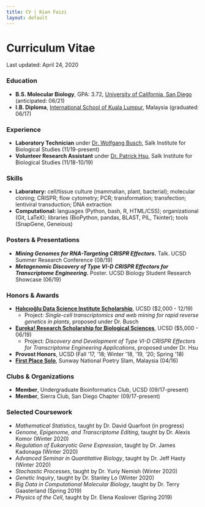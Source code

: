 ```yaml
---
title: CV | Kian Faizi
layout: default
---
```


# Curriculum Vitae
Last updated: April 24, 2020

### Education
- **B.S. Molecular Biology**, GPA: 3.72, [University of California, San Diego] (anticipated: 06/21)
- **I.B. Diploma**, [International School of Kuala Lumpur], Malaysia (graduated: 06/17)

### Experience
- **Laboratory Technician** under [Dr. Wolfgang Busch], Salk Institute for Biological Studies (11/19-present)
- **Volunteer Research Assistant** under [Dr. Patrick Hsu], Salk Institute for Biological Studies (11/18-10/19)

### Skills
- **Laboratory:** cell/tissue culture (mammalian, plant, bacterial); molecular cloning; CRISPR; flow cytometry; PCR; transformation; transfection; lentiviral transduction; DNA extraction
- **Computational:** languages (Python, bash, R, HTML/CSS); organizational (Git, LaTeX); libraries (BioPython, pandas, BLAST, PIL, Tkinter); tools (SnapGene, Geneious)

### Posters & Presentations
- **_Mining Genomes for RNA-Targeting CRISPR Effectors_.** Talk. UCSD Summer Research Conference (08/19)
- **_Metagenomic Discovery of Type VI-D CRISPR Effectors for Transcriptome Engineering_.** Poster. UCSD Biology Student Research Showcase (06/19)

### Honors & Awards
- **[Halıcıoğlu Data Science Institute Scholarship]**, UCSD ($2,000 - 12/19)
    + Project: _Single-cell transcriptomics and web mining for rapid reverse genetics in plants_, proposed under Dr. Busch
- **[Eureka! Research Scholarship for Biological Sciences]**, UCSD ($5,000 - 06/19)
    + Project: _Discovery and Development of Type VI-D CRISPR Effectors for Transcriptome Engineering Applications_, proposed under Dr. Hsu
- **Provost Honors**, UCSD (Fall '17, '18; Winter '18, '19, '20; Spring '18)
- **[First Place Solo]**, Sunway National Poetry Slam, Malaysia (04/16)

### Clubs & Organizations
- **Member**, Undergraduate Bioinformatics Club, UCSD (09/17-present)
- **Member**, Sierra Club, San Diego Chapter (09/17-present)

### Selected Coursework
- _Mathematical Statistics_, taught by Dr. David Quarfoot (in progress)
- _Genome, Epigenome, and Transcriptome Editing_, taught by Dr. Alexis Komor (Winter 2020)
- _Regulation of Eukaryotic Gene Expression_, taught by Dr. James Kadonaga (Winter 2020)
- _Advanced Seminar in Quantitative Biology_, taught by Dr. Jeff Hasty (Winter 2020)
- _Stochastic Processes_, taught by Dr. Yuriy Nemish (Winter 2020)
- _Genetic Inquiry_, taught by Dr. Stanley Lo (Winter 2020)
- _Big Data in Computational Molecular Biology_, taught by Dr. Terry Gaasterland (Spring 2019)
- _Physics of the Cell_, taught by Dr. Elena Koslover (Spring 2019)

[University of California, San Diego]: https://www.ucsd.edu/ "UCSD homepage"
[International School of Kuala Lumpur]: https://www.iskl.edu.my/ "ISKL homepage"
[Dr. Wolfgang Busch]: https://busch.salk.edu/ "Busch Lab homepage"
[Dr. Patrick Hsu]: http://patrickhsulab.org/ "Hsu Lab homepage"
[Halıcıoğlu Data Science Institute Scholarship]: https://hdsi.ucsd.edu/hdsi-awards-27-scholarships-to-undergraduate-researchers/ "HDSI 2019 awardees"
[Eureka! Research Scholarship for Biological Sciences]: https://biology.ucsd.edu/giving/eureka/index.html/ "Eureka 2019 awardees"
[First Place Solo]: https://www.youtube.com/watch?v=s_ZLPm9Qhoc "Waking Up to the Newspaper"
